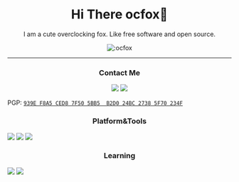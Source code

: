 <h1 align="center">Hi There ocfox🦊</h1>
<p align="center">I am a cute overclocking fox. Like free software and open source.</p>
<p align="center">
  <img src="https://count.getloli.com/get/@:ocfox" alt=":ocfox" />
</p>

---

<h3 align="center">Contact Me</h3>
<p align="center">
  <a href="https://matrix.to/#/@ocfox:matrix.org"
    ><img
      src="https://img.shields.io/badge/Matrix-000000?style=for-the-badge&logo=matrix&logoColor=white&logoWidth=27"
  /></a>
  <a href="mailto:i@ocfox.me"
    ><img
      src="https://img.shields.io/badge/Email-005FF9?style=for-the-badge&logo=maildotru&logoColor=white&logoWidth=27"
  /></a>
</p>

PGP: [`939E F8A5 CED8 7F50 5BB5  B2D0 24BC 2738 5F70 234F`](./pubkey.asc)
<h3 align="center">Platform&Tools</h3>

[![](https://img.shields.io/badge/OS-NixOS-%235277C3?style=flat-square&logo=nixos)](https://nixos.org/)
[![](https://img.shields.io/badge/macOS-Apple%20Silicon-%23000000?style=flat-square&logo=apple)](https://www.macrumors.com/guide/m1/)
[![](https://img.shields.io/badge/IDE-Neovim-%23007ACC?style=flat-square&logo=neovim)](https://neovim.org/)

<h3 align="center">Learning</h3>

[![](https://img.shields.io/badge/-Rust-%23000000?style=for-the-badge&logo=rust)](https://www.rust-lang.org/)
[![](https://img.shields.io/badge/-C-%23A8B9CC?style=for-the-badge&logo=cplusplus)](cppreference.com)

